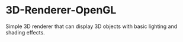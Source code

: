 # 3D-Renderer-OpenGL
Simple 3D renderer that can display 3D objects with basic lighting and shading effects.
